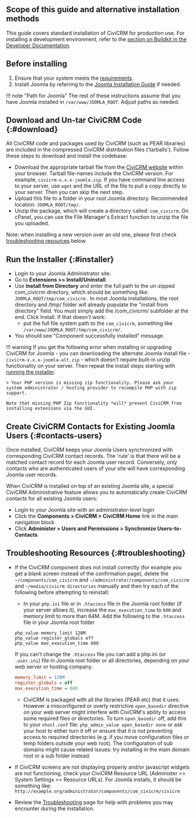 ## Scope of this guide and alternative installation methods

This guide covers standard installation of CiviCRM for production use. For installing a development environment, refer to the [section on Buildkit in the Developer Documentation](https://docs.civicrm.org/dev/en/latest/tools/buildkit/).

## Before installing

1. Ensure that your system meets the [requirements](../general/requirements.md).
1. Install Joomla by referring to the [Joomla Installation Guide](https://docs.joomla.org/J3.x:Installing_Joomla) if needed.

!!! note "Path for Joomla"
    The rest of these instructions assume that you have Joomla installed in `/var/www/JOOMLA_ROOT`. Adjust paths as needed.

## Download and Un-tar CiviCRM Code {:#download}

All CiviCRM code and packages used by CiviCRM (such as PEAR libraries) are included in the compressed CiviCRM distribution files ('tarballs'). Follow these steps to download and install the codebase:

* Download the appropriate tarball file from the [CiviCRM website](https://civicrm.org/download) within your browser. Tarball file-names include the CiviCRM version. For example, `civicrm-x.x.x-joomla.zip`. If you have command line access to your server, use `wget` and the URL of the file to pull a copy directly to your server. Then you can skip the next step.
* Upload this file to a folder in your root Joomla directory. Recommended location: `JOOMLA_ROOT/tmp/`.
* Unzip the package, which will create a directory called: `com_civicrm`. On cPanel, you can use the File Manager's Extract function to unzip the file you uploaded.

Note: when installing a new version over an old one, please first check [troubleshooting resources](#troubleshooting) below.

## Run the Installer {:#installer}

* Login to your Joomla Administrator site.
* Go to **Extensions >> Install/Uninstall**.
* Use **Install from Directory** and enter the full path to the un-zipped com_civicrm directory, which should be something like: `JOOMLA_ROOT/tmp/com_civicrm` . In most Joomla installations, the root directory and /tmp/ folder will already populate the "install from directory" field. You must simply add the /com_civicrm/ subfolder at the end. Click Install. If that doesn't work:
    * put the full file system path to the `com_civicrm`, something like `/var/www/JOOMLA_ROOT/tmp/com_civicrm/`.
* You should see "Component successfully installed" message.

!!! warning
    If you get the following error when installing or upgrading CiviCRM for Joomla - you can downloading the alternate Joomla install file - `civicrm-x.x.x-joomla-alt.zip` - which doesn't require built-in unzip functionality on your server. Then repeat the install steps starting with [running the installer](#installer).

    > Your PHP version is missing zip functionality. Please ask your system administrator / hosting provider to recompile PHP with zip support.

    Note that missing PHP Zip functionality *will* prevent CiviCRM from installing extensions via the GUI.

## Create CiviCRM Contacts for Existing Joomla Users {:#contacts-users}

Once installed, CiviCRM keeps your Joomla Users synchronized with corresponding CiviCRM contact records. The 'rule' is that there will be a matched contact record for each Joomla user record. Conversely, only contacts who are authenticated users of your site will have corresponding Joomla user records.

When CiviCRM is installed on top of an existing Joomla site, a special CiviCRM Administrative feature allows you to automatically create CiviCRM contacts for all existing Joomla users:

* Login to your Joomla site with an administrator-level login
* Click the **Components > CiviCRM > CiviCRM Home** link in the main navigation block
* Click **Administer > Users and Permissions > Synchronize Users-to-Contacts**

## Troubleshooting Resources {:#troubleshooting}

* If the CiviCRM component does not install correctly (for example you get a blank screen instead of the confirmation page), delete the `~/components/com_civicrm` and `~/administrator/components/com_civicrm` and `~/media/civicrm directories` manually and then try each of the following before attempting to reinstall:

    * In your `php.ini` file or in `.htaccess` file in the Joomla root folder (if your server allows it), increase the `max_execution_time` to `600` and memory limit to more than 64M. Add the following to the `.htaccess` file in your Joomla root folder
    <!-- markdownlint-disable MD046 -->
    ``` htaccess
    php_value memory_limit 128M
    php_value register_globals off
    php_value max_execution_time 600
    ```

    If you can't change the `.htaccess` file you can add a php.ini (or `.user.ini`) file in Joomla root folder or all directories, depending on your web server or hosting company.

    ``` ini
    memory_limit = 128M
    register_globals = off
    max_execution_time = 600
    ```
    <!-- markdownlint-enable MD046 -->
    * CiviCRM is packaged with all the libraries (PEAR etc) that it uses. However a misconfigured or overly restrictive `open_basedir` directive on your web server might interfere with CiviCRM's ability to access some required files or directories. To turn `open_basedir` off, add this to your `vhost.conf` file: `php_admin_value open_basedir none` or ask your host to either turn it off or ensure that it is not preventing access to required directories (e.g. if you move configuration files or temp folders outside your web root). The configuration of sub domains might cause related issues: try installing in the main domain root or a sub folder instead.

* If CiviCRM screens are not displaying properly and/or javascript widgets are not functioning, check your CiviCRM Resource URL (Administer >> System Settings >> Resource URLs). For Joomla installs, it should be something like: `http://example.org/administrator/components/com_civicrm/civicrm`

* Review the [Troubleshooting](../general/troubleshooting.md) page for help with problems you may encounter during the installation.
